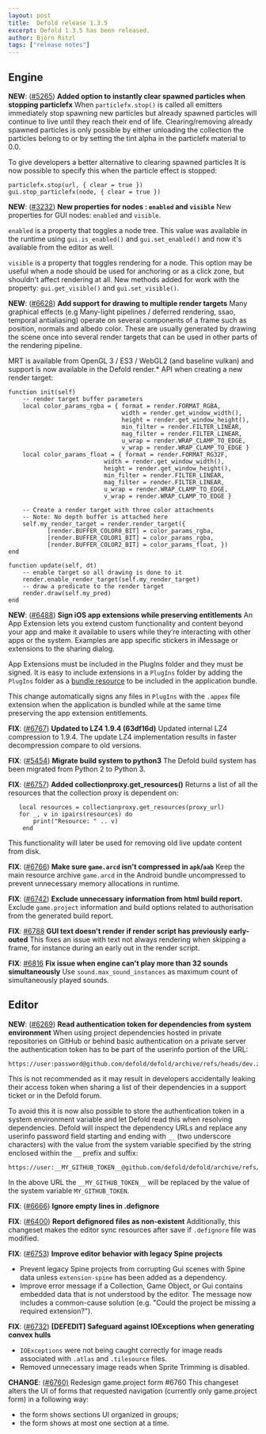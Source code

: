 ```yaml
---
layout: post
title:  Defold release 1.3.5
excerpt: Defold 1.3.5 has been released.
author: Björn Ritzl
tags: ["release notes"]
---
```


## Engine
__NEW__: ([#5265](https://github.com/defold/defold/issues/5265)) __Added option to instantly clear spawned particles when stopping particlefx__ 
When `particlefx.stop()` is called all emitters immediately stop spawning new particles but already spawned particles will continue to live until they reach their end of life. Clearing/removing already spawned particles is only possible by either unloading the collection the particles belong to or by setting the tint alpha in the particlefx material to 0.0. 

To give developers a better alternative to clearing spawned particles It is now possible to specify this when the particle effect is stopped:

```
particlefx.stop(url, { clear = true })
gui.stop_particlefx(node, { clear = true })
```


__NEW__: ([#3232](https://github.com/defold/defold/issues/3232)) __New properties for nodes : `enabled` and `visible`__ 
New properties for GUI nodes: `enabled` and `visible`.

`enabled` is a property that toggles a node tree. This value was available in the runtime using `gui.is_enabled()` and `gui.set_enabled()` and now it's avaliable from the editor as well.

`visible` is a property that toggles rendering for a node. This option may be useful when a node should be used for anchoring or as a click zone, but shouldn't affect rendering at all. New methods added for work with the property: `gui.get_visible()` and `gui.set_visible()`.


__NEW__: ([#6628](https://github.com/defold/defold/issues/6628)) __Add support for drawing to multiple render targets__ 
Many graphical effects (e.g Many-light pipelines / deferred rendering, ssao, temporal antialiasing) operate on several components of a frame such as position, normals and albedo color. These are usually generated by drawing the scene once into several render targets that can be used in other parts of the rendering pipeline. 

MRT is available from OpenGL 3 / ES3 / WebGL2 (and baseline vulkan) and support is now available in the Defold render.* API when creating a new render target:

```
function init(self)
    -- render target buffer parameters
    local color_params_rgba = { format = render.FORMAT_RGBA,
                                width = render.get_window_width(),
                                height = render.get_window_height(),
                                min_filter = render.FILTER_LINEAR,
                                mag_filter = render.FILTER_LINEAR,
                                u_wrap = render.WRAP_CLAMP_TO_EDGE,
                                v_wrap = render.WRAP_CLAMP_TO_EDGE }
    local color_params_float = { format = render.FORMAT_RG32F,
                           width = render.get_window_width(),
                           height = render.get_window_height(),
                           min_filter = render.FILTER_LINEAR,
                           mag_filter = render.FILTER_LINEAR,
                           u_wrap = render.WRAP_CLAMP_TO_EDGE,
                           v_wrap = render.WRAP_CLAMP_TO_EDGE }

    -- Create a render target with three color attachments
    -- Note: No depth buffer is attached here
    self.my_render_target = render.render_target({
           [render.BUFFER_COLOR0_BIT] = color_params_rgba,
           [render.BUFFER_COLOR1_BIT] = color_params_rgba,
           [render.BUFFER_COLOR2_BIT] = color_params_float, })
end

function update(self, dt)
    -- enable target so all drawing is done to it
    render.enable_render_target(self.my_render_target)
    -- draw a predicate to the render target
    render.draw(self.my_pred)
end
```


__NEW__: ([#6488](https://github.com/defold/defold/issues/6488)) __Sign iOS app extensions while preserving entitlements__ 
An App Extension lets you extend custom functionality and content beyond your app and make it available to users while they’re interacting with other apps or the system. Examples are app specific stickers in iMessage or extensions to the sharing dialog.

App Extensions must be included in the PlugIns folder and they must be signed. It is easy to include extensions in a `PlugIns` folder by adding the `PlugIns` folder as a [bundle resource](https://defold.com/manuals/project-settings/#bundle-resources) to be included in the application bundle.

This change automatically signs any files in `PlugIns` with the `.appex` file extension when the application is bundled while at the same time preserving the app extension entitlements.


__FIX__: ([#6767](https://github.com/defold/defold/pull/6767)) __Updated to LZ4 1.9.4 (63df16d)__ 
Updated internal LZ4 compression to 1.9.4. The update LZ4 implementation results in faster decompression compare to old versions.


__FIX__: ([#5454](https://github.com/defold/defold/issues/5454)) __Migrate build system to python3__ 
The Defold build system has been migrated from Python 2 to Python 3.


__FIX__: ([#6757](https://github.com/defold/defold/pull/6757)) __Added collectionproxy.get_resources()__ 
Returns a list of all the resources that the collection proxy is dependent on:

```
   local resources = collectionproxy.get_resources(proxy_url)
   for _, v in ipairs(resources) do
       print("Resource: " .. v)
    end
```

This functionality will later be used for removing old live update content from disk.


__FIX__: ([#6766](https://github.com/defold/defold/issues/6766)) __Make sure `game.arcd` isn't compressed in `apk`/`aab`__ 
Keep the main resource archive `game.arcd` in the Android bundle uncompressed to prevent unnecessary memory allocations in runtime.


__FIX__: ([#6742](https://github.com/defold/defold/issues/6742)) __Exclude unnecessary information from html build report.__ 
Exclude `game.project` information and build options related to authorisation from the generated build report.



__FIX__: [#6788](https://github.com/defold/defold/issues/6788) __GUI text doesn't render if render script has previously early-outed__
This fixes an issue with text not always rendering when skipping a frame, for instance during an early out in the render script.



__FIX__: [#6816](https://github.com/defold/defold/issues/6816) **Fix issue when engine can't play more than 32 sounds simultaneously**
Use `sound.max_sound_instances` as maximum count of simultaneously played sounds.


## Editor
__NEW__: ([#6269](https://github.com/defold/defold/issues/6269)) __Read authentication token for dependencies from system environment__ 
When using project dependencies hosted in private repositories on GitHub or behind basic authentication on a private server the authentication token has to be part of the userinfo portion of the URL:

```
https://user:password@github.com/defold/defold/archive/refs/heads/dev.zip
```

This is not recommended as it may result in developers accidentally leaking their access token when sharing a list of their dependencies in a support ticket or in the Defold forum.

To avoid this it is now also possible to store the authentication token in a system environment variable and let Defold read this when resolving dependencies. Defold will inspect the dependency URLs and replace any userinfo password field starting and ending with `__` (two underscore characters) with the value from the system variable specified by the string enclosed within the `__` prefix and suffix:

```
https://user:__MY_GITHUB_TOKEN__@github.com/defold/defold/archive/refs/heads/dev.zip
```

In the above URL the `__MY_GITHUB_TOKEN__` will be replaced by the value of the system variable `MY_GITHUB_TOKEN`.


__FIX__: ([#6666](https://github.com/defold/defold/issues/6666)) __Ignore empty lines in .defignore__ 



__FIX__: ([#6400](https://github.com/defold/defold/issues/6400)) __Report defignored files as non-existent__ 
Additionally, this changeset makes the editor sync resources after save if `.defignore` file was modified.



__FIX__: ([#6753](https://github.com/defold/defold/pull/6753)) __Improve editor behavior with legacy Spine projects__ 
* Prevent legacy Spine projects from corrupting Gui scenes with Spine data unless `extension-spine` has been added as a dependency.
* Improve error message if a Collection, Game Object, or Gui contains embedded data that is not understood by the editor. The message now includes a common-cause solution (e.g. "Could the project be missing a required extension?").



__FIX__: ([#6732](https://github.com/defold/defold/pull/6732)) __[DEFEDIT] Safeguard against IOExceptions when generating convex hulls__ 
* `IOExceptions` were not being caught correctly for image reads associated with `.atlas` and `.tilesource` files.
* Removed unnecessary image reads when Sprite Trimming is disabled.



__CHANGE__: [(#6760)]( https://github.com/defold/defold/pull/6732) Redesign game.project form #6760
This changeset alters the UI of forms that requested navigation (currently only game.project form) in a following way:

* the form shows sections UI organized in groups;
* the form shows at most one section at a time.

